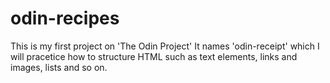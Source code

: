# odin-recipes

This is my first project on 'The Odin Project'
It names 'odin-receipt' which I will pracetice how to structure HTML such as text elements, links and images, lists and so on.